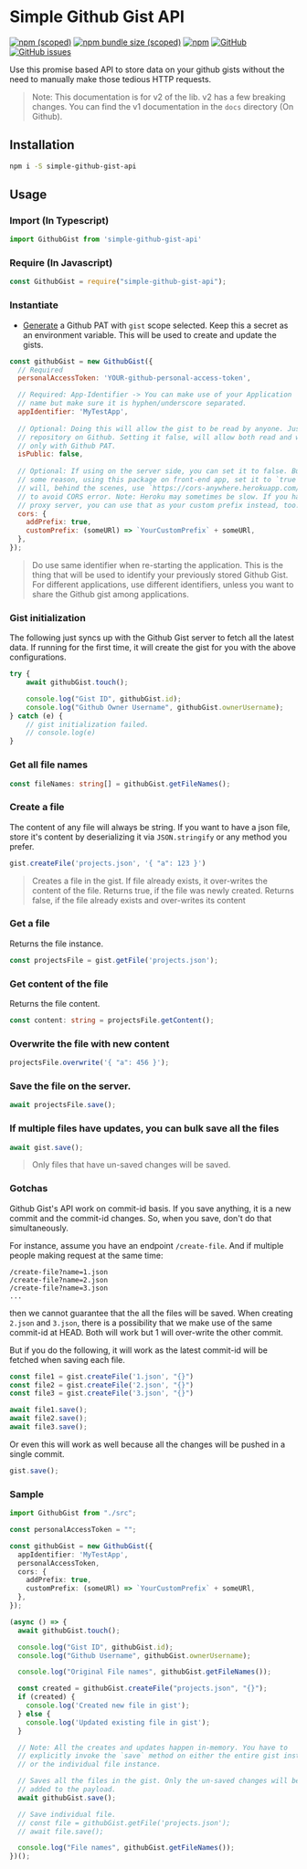 # Simple Github Gist API

[![npm (scoped)](https://img.shields.io/npm/v/simple-github-gist-api)](https://www.npmjs.com/package/simple-github-gist-api)
[![npm bundle size (scoped)](https://img.shields.io/bundlephobia/minzip/simple-github-gist-api)](https://img.shields.io/bundlephobia/minzip/simple-github-gist-api)
[![npm](https://img.shields.io/npm/dt/simple-github-gist-api)](https://img.shields.io/npm/dt/simple-github-gist-api)
[![GitHub](https://img.shields.io/github/license/vighnesh153/simple-github-gist-api)](https://github.com/vighnesh153/simple-github-gist-api/blob/master/LICENSE)
[![GitHub issues](https://img.shields.io/github/issues/vighnesh153/simple-github-gist-api)](https://github.com/vighnesh153/simple-github-gist-api/issues)

Use this promise based API to 
store data on your github gists without the 
need to manually make those tedious HTTP requests.

> Note: This documentation is for v2 of the lib. v2 has a few breaking changes. You can find the v1 documentation in the `docs` directory (On Github).

## Installation

```sh
npm i -S simple-github-gist-api
```

## Usage

### Import (In Typescript)
```ts
import GithubGist from 'simple-github-gist-api'
```

### Require (In Javascript)
```js
const GithubGist = require("simple-github-gist-api");
```

### Instantiate
* [Generate](https://github.com/settings/tokens/new?scopes=gist) a Github PAT with `gist`
  scope selected. Keep this a secret as an environment variable. This will be used
  to create and update the gists.

```js
const githubGist = new GithubGist({
  // Required
  personalAccessToken: 'YOUR-github-personal-access-token',

  // Required: App-Identifier -> You can make use of your Application 
  // name but make sure it is hyphen/underscore separated.
  appIdentifier: 'MyTestApp',
  
  // Optional: Doing this will allow the gist to be read by anyone. Just like a public 
  // repository on Github. Setting it false, will allow both read and write
  // only with Github PAT.
  isPublic: false,
  
  // Optional: If using on the server side, you can set it to false. But if you are, for 
  // some reason, using this package on front-end app, set it to `true`. This
  // will, behind the scenes, use `https://cors-anywhere.herokuapp.com/` prefix
  // to avoid CORS error. Note: Heroku may sometimes be slow. If you have your own
  // proxy server, you can use that as your custom prefix instead, too.
  cors: {
    addPrefix: true,
    customPrefix: (someURl) => `YourCustomPrefix` + someURl,
  },
});
```

> Do use same identifier when re-starting the application. This is the thing 
> that will be used to identify your previously stored Github Gist. For 
> different applications, use different identifiers, unless you want to share 
> the Github gist among applications.


### Gist initialization
The following just syncs up with the Github Gist server to fetch all the latest 
data. If running for the first time, it will create the gist for you with the 
above configurations.
```js
try {
    await githubGist.touch();

    console.log("Gist ID", githubGist.id);
    console.log("Github Owner Username", githubGist.ownerUsername);
} catch (e) {
    // gist initialization failed.
    // console.log(e)
}
``` 

### Get all file names
```ts
const fileNames: string[] = githubGist.getFileNames();
```

### Create a file
The content of any file will always be string. If you want to have a json file, 
store it's content by deserializing it via `JSON.stringify` or any method you prefer.
```ts
gist.createFile('projects.json', '{ "a": 123 }')
```

> Creates a file in the gist. If file already exists, it over-writes the
> content of the file.
>   Returns true, if the file was newly created.
>   Returns false, if the file already exists and over-writes its content


### Get a file
Returns the file instance.
```ts
const projectsFile = gist.getFile('projects.json');
```

### Get content of the file
Returns the file content.
```ts
const content: string = projectsFile.getContent();
```

### Overwrite the file with new content
```ts
projectsFile.overwrite('{ "a": 456 }');
```

### Save the file on the server.
```ts
await projectsFile.save();
```

### If multiple files have updates, you can bulk save all the files
```ts
await gist.save();
```
> Only files that have un-saved changes will be saved.

### Gotchas

Github Gist's API work on commit-id basis. If you save anything, 
it is a new commit and the commit-id changes. So, when you save, 
don't do that simultaneously. 

For instance, assume you have an endpoint `/create-file`. And if multiple people making request at the same time:
```
/create-file?name=1.json
/create-file?name=2.json
/create-file?name=3.json
...
```

then we cannot guarantee that the 
all the files will be saved. When creating `2.json` and `3.json`, there is a possibility 
that we make use of the same commit-id at HEAD. Both will work but 1 will over-write 
the other commit.
 
But if you do the following, it will work as the latest commit-id will be fetched when 
saving each file.
```ts
const file1 = gist.createFile('1.json', "{}")
const file2 = gist.createFile('2.json', "{}")
const file3 = gist.createFile('3.json', "{}")

await file1.save();
await file2.save();
await file3.save();
```

Or even this will work as well because all the changes will be pushed in a single commit.
```ts
gist.save();
```

### Sample
```ts
import GithubGist from "./src";

const personalAccessToken = "";

const githubGist = new GithubGist({
  appIdentifier: 'MyTestApp',
  personalAccessToken,
  cors: {
    addPrefix: true,
    customPrefix: (someURl) => `YourCustomPrefix` + someURl,
  },
});

(async () => {
  await githubGist.touch();

  console.log("Gist ID", githubGist.id);
  console.log("Github Username", githubGist.ownerUsername);

  console.log("Original File names", githubGist.getFileNames());

  const created = githubGist.createFile("projects.json", "{}");
  if (created) {
    console.log('Created new file in gist');
  } else {
    console.log('Updated existing file in gist');
  }

  // Note: All the creates and updates happen in-memory. You have to
  // explicitly invoke the `save` method on either the entire gist instance
  // or the individual file instance.

  // Saves all the files in the gist. Only the un-saved changes will be
  // added to the payload.
  await githubGist.save();

  // Save individual file.
  // const file = githubGist.getFile('projects.json');
  // await file.save();

  console.log("File names", githubGist.getFileNames());
})();
```
